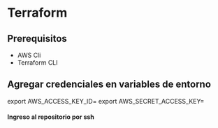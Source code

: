 # Terraform
## Prerequisitos
- AWS Cli
- Terraform CLI

## Agregar credenciales en variables de entorno
export AWS_ACCESS_KEY_ID=
export AWS_SECRET_ACCESS_KEY=

#### Ingreso al repositorio por ssh
